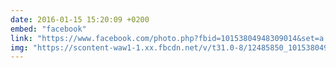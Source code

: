 ```yaml
---
date: 2016-01-15 15:20:09 +0200
embed: "facebook"
link: "https://www.facebook.com/photo.php?fbid=10153804948309014&set=a.10152578004154014.1073741827.813764013&type=3&theater"
img: "https://scontent-waw1-1.xx.fbcdn.net/v/t31.0-8/12485850_10153804948309014_5936083924142381296_o.jpg?oh=e07a273ddf6182a2d77c1d3c50f77c23&oe=5960B756"
---
```

